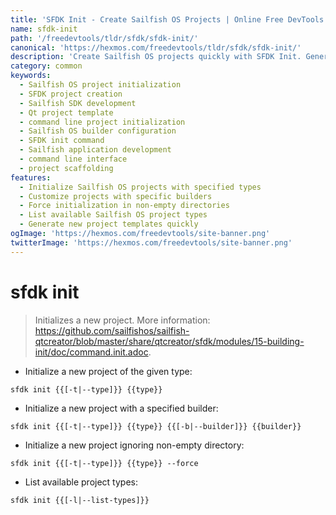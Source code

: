 ```yaml
---
title: 'SFDK Init - Create Sailfish OS Projects | Online Free DevTools by Hexmos'
name: sfdk-init
path: '/freedevtools/tldr/sfdk/sfdk-init/'
canonical: 'https://hexmos.com/freedevtools/tldr/sfdk/sfdk-init/'
description: 'Create Sailfish OS projects quickly with SFDK Init. Generate project templates and customize builders for your Sailfish OS development. Free online tool, no registration required.'
category: common
keywords:
  - Sailfish OS project initialization
  - SFDK project creation
  - Sailfish SDK development
  - Qt project template
  - command line project initialization
  - Sailfish OS builder configuration
  - SFDK init command
  - Sailfish application development
  - command line interface
  - project scaffolding
features:
  - Initialize Sailfish OS projects with specified types
  - Customize projects with specific builders
  - Force initialization in non-empty directories
  - List available Sailfish OS project types
  - Generate new project templates quickly
ogImage: 'https://hexmos.com/freedevtools/site-banner.png'
twitterImage: 'https://hexmos.com/freedevtools/site-banner.png'
---
```


# sfdk init

> Initializes a new project.
> More information: <https://github.com/sailfishos/sailfish-qtcreator/blob/master/share/qtcreator/sfdk/modules/15-building-init/doc/command.init.adoc>.

- Initialize a new project of the given type:

`sfdk init {{[-t|--type]}} {{type}}`

- Initialize a new project with a specified builder:

`sfdk init {{[-t|--type]}} {{type}} {{[-b|--builder]}} {{builder}}`

- Initialize a new project ignoring non-empty directory:

`sfdk init {{[-t|--type]}} {{type}} --force`

- List available project types:

`sfdk init {{[-l|--list-types]}}`
